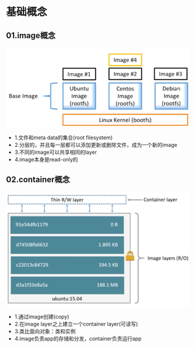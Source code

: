 # 基础概念

## 01.image概念
![fail](img/1.1.png)

- 1.文件和meta data的集合(root filesystem)
- 2.分层的，并且每一层都可以添加更新或删除文件，成为一个新的image
- 3.不同的image可以共享相同的layer
- 4.image本身是read-only的

## 02.container概念
![fail](img/1.2.png)

- 1.通过image创建(copy)
- 2.在image layer之上建立一个container layer(可读写)
- 3.类比面向对象：类和实例
- 4.image负责app的存储和分发，container负责运行app

